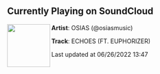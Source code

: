 ## Currently Playing on SoundCloud

[<img align="left" width="100" src="https://i1.sndcdn.com/artworks-2i53AafQpzPnHzFE-mp47MQ-t500x500.jpg">](https://soundcloud.com/osiasmusic/echoes-ft-euphorizer)

**Artist**: OSIAS (@osiasmusic) 

**Track**: ECHOES (FT. EUPHORIZER)

Last updated at 06/26/2022 13:47
